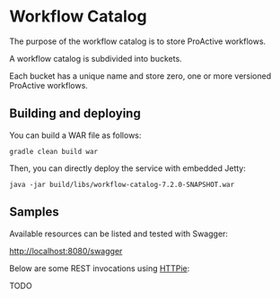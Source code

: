 # Workflow Catalog

The purpose of the workflow catalog is to store ProActive workflows.

A workflow catalog is subdivided into buckets. 

Each bucket has a unique name and store zero, one or more versioned ProActive workflows.

## Building and deploying

You can build a WAR file as follows:

```
gradle clean build war
```

Then, you can directly deploy the service with embedded Jetty:

```
java -jar build/libs/workflow-catalog-7.2.0-SNAPSHOT.war
```

## Samples

Available resources can be listed and tested with Swagger:

[http://localhost:8080/swagger](http://localhost:8080/swagger)

Below are some REST invocations using [HTTPie](https://github.com/jkbrzt/httpie):

TODO

